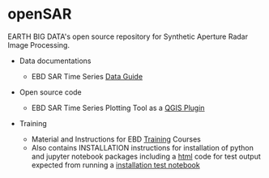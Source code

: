 # openSAR
EARTH BIG DATA's open source repository for Synthetic Aperture Radar Image Processing. 

* Data documentations
  * EBD SAR Time Series [Data Guide](doc/EBD_DataGuide.md)

* Open source code
  * EBD SAR Time Series Plotting Tool as a [QGIS Plugin](QGIS/plugins/Timeseries_vrt)

* Training
  * Material and Instructions for EBD [Training](training) Courses
  * Also contains INSTALLATION instructions for installation of python and jupyter notebook packages including a [html](training/html/InstallationTest.html) code for test output expected from running a [installation test notebook](training/notebooks/InstallationTest.ipynb)
